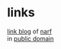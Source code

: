 links
=====

[link blog][links] of [narf][]<br>
in [public domain][pub]

  [links]:  http://links.narf.pl/
  [narf]:   http://narf.pl/
  [pub]:    http://unlicense.org/
